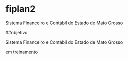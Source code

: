 # fiplan2
Sistema Financeiro e Contábil do Estado de Mato Grosso

##objetivo

Sistema Financeiro e Contábil do Estado de Mato Grosso

em treinamento
